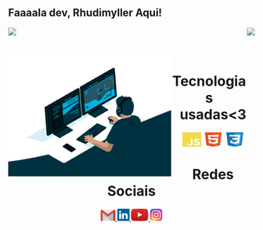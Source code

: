 ## Faaaala dev, Rhudimyller Aqui!

<div>
 
  <img  height="180em" src="https://github-readme-stats.vercel.app/api?username=rhudimyller&show_icons=true&theme=great-gatsby&include_all_commits=true&count_private=true"/>
  <img align="right" height="150em" src="https://github-readme-stats.vercel.app/api/top-langs/?username=rhudimyller&layout=compact&langs_count=16&theme=great-gatsby"/>
</div>
<br>

<div  align="center">
  <div style="display: inline_block"><br>
	<img align="left" height="250" alt="coding-time" src="code.gif">
	<h1 align="center">Tecnologias usadas<3</h1>
	<img align="center" height="30" width="40" alt="js-icon"  src="https://raw.githubusercontent.com/devicons/devicon/master/icons/javascript/javascript-plain.svg">
	<img align="center" height="30" width="40" alt="html-icon" src="https://raw.githubusercontent.com/devicons/devicon/master/icons/html5/html5-original.svg">
	<img align="center" height="30" width="40" alt="css-icon" src="https://raw.githubusercontent.com/devicons/devicon/master/icons/css3/css3-original.svg">
	    
 
  <h1 align="center">Redes Sociais</h1>
	<a href =”https://mail.google.com/mail/u/0/#inbox">
  	<img width="30" src="gmail.svg">
	</a>
	<a href = "https://www.linkedin.com/in/rhudimyller-belo-8aa9992a3/">
  	<img width="25" src="linkedin.svg">
	</a>
	<a href = "https://www.youtube.com/@CodigoRudi">
  	<img width="35" src="youtube.svg">
	</a>
	<a href = "https://www.instagram.com/codigo_rudi">
  	<img width="25" src="instagram.png">
	</a>
</div>
